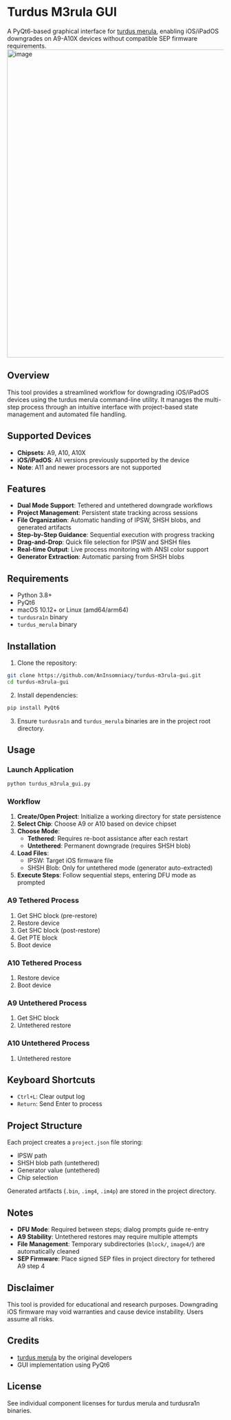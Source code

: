 # Turdus M3rula GUI

A PyQt6-based graphical interface for [turdus merula](https://sep.lol), enabling iOS/iPadOS downgrades on A9-A10X devices without compatible SEP firmware requirements.
<img width="986" height="714" alt="image" src="https://github.com/user-attachments/assets/8414be48-926c-4ba6-bbed-274503733ea8" />


## Overview

This tool provides a streamlined workflow for downgrading iOS/iPadOS devices using the turdus merula command-line utility. It manages the multi-step process through an intuitive interface with project-based state management and automated file handling.

## Supported Devices

- **Chipsets**: A9, A10, A10X
- **iOS/iPadOS**: All versions previously supported by the device
- **Note**: A11 and newer processors are not supported

## Features

- **Dual Mode Support**: Tethered and untethered downgrade workflows
- **Project Management**: Persistent state tracking across sessions
- **File Organization**: Automatic handling of IPSW, SHSH blobs, and generated artifacts
- **Step-by-Step Guidance**: Sequential execution with progress tracking
- **Drag-and-Drop**: Quick file selection for IPSW and SHSH files
- **Real-time Output**: Live process monitoring with ANSI color support
- **Generator Extraction**: Automatic parsing from SHSH blobs

## Requirements

- Python 3.8+
- PyQt6
- macOS 10.12+ or Linux (amd64/arm64)
- `turdusra1n` binary
- `turdus_merula` binary

## Installation

1. Clone the repository:
```bash
git clone https://github.com/AnInsomniacy/turdus-m3rula-gui.git
cd turdus-m3rula-gui
```

2. Install dependencies:
```bash
pip install PyQt6
```

3. Ensure `turdusra1n` and `turdus_merula` binaries are in the project root directory.

## Usage

### Launch Application
```bash
python turdus_m3rula_gui.py
```

### Workflow

1. **Create/Open Project**: Initialize a working directory for state persistence
2. **Select Chip**: Choose A9 or A10 based on device chipset
3. **Choose Mode**:
   - **Tethered**: Requires re-boot assistance after each restart
   - **Untethered**: Permanent downgrade (requires SHSH blob)
4. **Load Files**:
   - IPSW: Target iOS firmware file
   - SHSH Blob: Only for untethered mode (generator auto-extracted)
5. **Execute Steps**: Follow sequential steps, entering DFU mode as prompted

### A9 Tethered Process
1. Get SHC block (pre-restore)
2. Restore device
3. Get SHC block (post-restore)
4. Get PTE block
5. Boot device

### A10 Tethered Process
1. Restore device
2. Boot device

### A9 Untethered Process
1. Get SHC block
2. Untethered restore

### A10 Untethered Process
1. Untethered restore

## Keyboard Shortcuts

- `Ctrl+L`: Clear output log
- `Return`: Send Enter to process

## Project Structure

Each project creates a `project.json` file storing:
- IPSW path
- SHSH blob path (untethered)
- Generator value (untethered)
- Chip selection

Generated artifacts (`.bin`, `.img4`, `.im4p`) are stored in the project directory.

## Notes

- **DFU Mode**: Required between steps; dialog prompts guide re-entry
- **A9 Stability**: Untethered restores may require multiple attempts
- **File Management**: Temporary subdirectories (`block/`, `image4/`) are automatically cleaned
- **SEP Firmware**: Place signed SEP files in project directory for tethered A9 step 4

## Disclaimer

This tool is provided for educational and research purposes. Downgrading iOS firmware may void warranties and cause device instability. Users assume all risks.

## Credits

- [turdus merula](https://sep.lol) by the original developers
- GUI implementation using PyQt6

## License

See individual component licenses for turdus merula and turdusra1n binaries.
